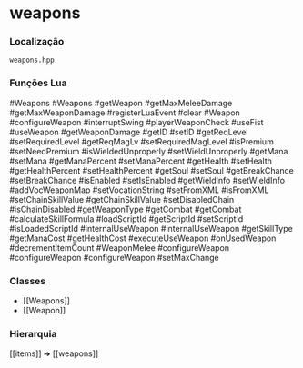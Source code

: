 # weapons

### Localização
`weapons.hpp`

### Funções Lua
#Weapons
#Weapons
#getWeapon
#getMaxMeleeDamage
#getMaxWeaponDamage
#registerLuaEvent
#clear
#Weapon
#configureWeapon
#interruptSwing
#playerWeaponCheck
#useFist
#useWeapon
#getWeaponDamage
#getID
#setID
#getReqLevel
#setRequiredLevel
#getReqMagLv
#setRequiredMagLevel
#isPremium
#setNeedPremium
#isWieldedUnproperly
#setWieldUnproperly
#getMana
#setMana
#getManaPercent
#setManaPercent
#getHealth
#setHealth
#getHealthPercent
#setHealthPercent
#getSoul
#setSoul
#getBreakChance
#setBreakChance
#isEnabled
#setIsEnabled
#getWieldInfo
#setWieldInfo
#addVocWeaponMap
#setVocationString
#setFromXML
#isFromXML
#setChainSkillValue
#getChainSkillValue
#setDisabledChain
#isChainDisabled
#getWeaponType
#getCombat
#getCombat
#calculateSkillFormula
#loadScriptId
#getScriptId
#setScriptId
#isLoadedScriptId
#internalUseWeapon
#internalUseWeapon
#getSkillType
#getManaCost
#getHealthCost
#executeUseWeapon
#onUsedWeapon
#decrementItemCount
#WeaponMelee
#configureWeapon
#configureWeapon
#configureWeapon
#setMaxChange

### Classes
- [[Weapons]]
- [[Weapon]]

### Hierarquia
[[items]] ➔ [[weapons]]
